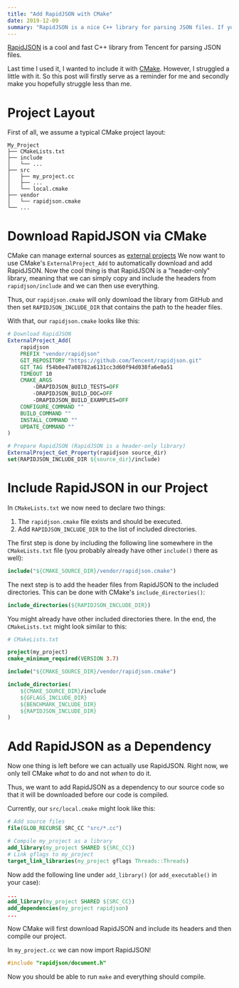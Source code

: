```yaml
---
title: "Add RapidJSON with CMake"
date: 2019-12-09
summary: "RapidJSON is a nice C++ library for parsing JSON files. If you use CMake, we can automatically download it as a dependency for your project."
---
```


[RapidJSON](https://github.com/Tencent/rapidjson) is a cool and fast C++ library from Tencent for parsing JSON files.

Last time I used it, I wanted to include it with [CMake](https://cmake.org/).
However, I struggled a little with it.
So this post will firstly serve as a reminder for me and secondly make you hopefully struggle less than me.

# Project Layout

First of all, we assume a typical CMake project layout:

```
My_Project
├── CMakeLists.txt
├── include
│   └── ...
├── src
│   ├── my_project.cc
│   ├── ...
│   └── local.cmake
├── vendor
│   └── rapidjson.cmake
└── ...
```


# Download RapidJSON via CMake

CMake can manage external sources as [external projects](https://cmake.org/cmake/help/latest/module/ExternalProject.html)
We now want to use CMake's `ExternalProject_Add` to automatically download and add RapidJSON.
Now the cool thing is that RapidJSON is a "header-only" library, meaning that we can simply copy and include the headers from `rapidjson/include` and we can then use everything.


Thus, our `rapidjson.cmake` will only download the library from GitHub and then set `RAPIDJSON_INCLUDE_DIR` that contains the path to the header files.

With that, our `rapidjson.cmake` looks like this:

```CMake
# Download RapidJSON
ExternalProject_Add(
    rapidjson
    PREFIX "vendor/rapidjson"
    GIT_REPOSITORY "https://github.com/Tencent/rapidjson.git"
    GIT_TAG f54b0e47a08782a6131cc3d60f94d038fa6e0a51
    TIMEOUT 10
    CMAKE_ARGS
        -DRAPIDJSON_BUILD_TESTS=OFF
        -DRAPIDJSON_BUILD_DOC=OFF
        -DRAPIDJSON_BUILD_EXAMPLES=OFF
    CONFIGURE_COMMAND ""
    BUILD_COMMAND ""
    INSTALL_COMMAND ""
    UPDATE_COMMAND ""
)

# Prepare RapidJSON (RapidJSON is a header-only library)
ExternalProject_Get_Property(rapidjson source_dir)
set(RAPIDJSON_INCLUDE_DIR ${source_dir}/include)
```


# Include RapidJSON in our Project

In `CMakeLists.txt` we now need to declare two things:

 1. The `rapidjson.cmake` file exists and should be executed.
 2. Add `RAPIDJSON_INCLUDE_DIR` to the list of included directories.

The first step is done by including the following line somewhere in the `CMakeLists.txt` file (you probably already have other `include()` there as well):

```CMake
include("${CMAKE_SOURCE_DIR}/vendor/rapidjson.cmake")
```

The next step is to add the header files from RapidJSON to the included directories. This can be done with CMake's `include_directories()`:

```CMake
include_directories(${RAPIDJSON_INCLUDE_DIR})
```

You might already have other included directories there.
In the end, the `CMakeLists.txt` might look similar to this:

```CMake
# CMakeLists.txt

project(my_project)
cmake_minimum_required(VERSION 3.7)

include("${CMAKE_SOURCE_DIR}/vendor/rapidjson.cmake")

include_directories(
    ${CMAKE_SOURCE_DIR}/include
    ${GFLAGS_INCLUDE_DIR}
    ${BENCHMARK_INCLUDE_DIR}
    ${RAPIDJSON_INCLUDE_DIR}
)
```


# Add RapidJSON as a Dependency

Now one thing is left before we can actually use RapidJSON.
Right now, we only tell CMake _what_ to do and not _when_ to do it.

Thus, we want to add RapidJSON as a dependency to our source code so that it will be downloaded before our code is compiled.

Currently, our `src/local.cmake` might look like this:

```CMake
# Add source files
file(GLOB_RECURSE SRC_CC "src/*.cc")

# Compile my_project as a library
add_library(my_project SHARED ${SRC_CC})
# Link gflags to my_project
target_link_libraries(my_project gflags Threads::Threads)
```

Now add the following line under `add_library()` (or `add_executable()` in your case):

```CMake
...
add_library(my_project SHARED ${SRC_CC})
add_dependencies(my_project rapidjson)
...
```

Now CMake will first download RapidJSON and include its headers and then compile our project.

In `my_project.cc` we can now import RapidJSON!

```C++
#include "rapidjson/document.h"
```

Now you should be able to run `make` and everything should compile.
